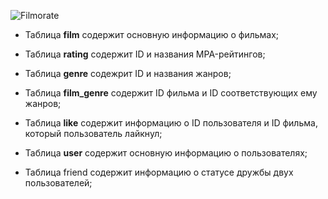 ![Filmorate](https://github.com/DanielDaze/java-filmorate/assets/154620484/c012e185-f8b2-4987-ae53-7698450dcff0)

- Таблица **film** содержит основную информацию о фильмах;
- Таблица **rating** содержит ID и названия MPA-рейтингов;

- Таблица **genre** содежрит ID и названия жанров;
- Таблица **film_genre** содержит ID фильма и ID соответствующих ему жанров;
- Таблица **like** содержит информацию о ID пользователя и ID фильма, который пользователь лайкнул;
- Таблица **user** содержит основную информацию о пользователях;
- Таблица friend содержит информацию о статусе дружбы двух пользователей;
